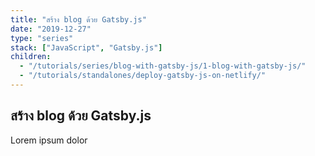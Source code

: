 ```yaml
---
title: "สร้าง blog ด้วย Gatsby.js"
date: "2019-12-27"
type: "series"
stack: ["JavaScript", "Gatsby.js"]
children:
  - "/tutorials/series/blog-with-gatsby-js/1-blog-with-gatsby-js/"
  - "/tutorials/standalones/deploy-gatsby-js-on-netlify/"
---
```


## สร้าง blog ด้วย Gatsby.js

Lorem ipsum dolor
